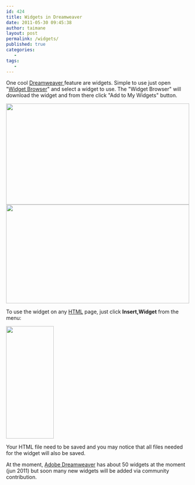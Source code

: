 ```yaml
---
id: 424
title: Widgets in Dreamweaver
date: 2011-05-30 09:45:38
author: taimane
layout: post
permalink: /widgets/
published: true
categories:
   -
tags:
   -
---
```

One cool <a title="Dreamweaver " href="https://programming-review.com/dreamweaver-intro/">Dreamweaver </a>feature are widgets. Simple to use just open "<a title="Widget Browser" href="http://labs.adobe.com/technologies/widgetbrowser/">Widget Browser</a>" and select a widget to use. The "Widget Browser" will download the widget and from there click "Add to My Widgets" button.



<img class="alignleft size-full wp-image-425" title="adobewidgets" src="https://programming-review.com/wp-content/uploads/2011/05/adobewidgets-e1306744730290.png" alt="" width="500" height="275" />



<img class="alignnone size-full wp-image-426" title="addtomywidets" src="https://programming-review.com/wp-content/uploads/2011/05/addtomywidets-e1306744850605.png" alt="" width="500" height="269" />



To use the widget on any <a title="HTML" href="http://en.wikipedia.org/wiki/HTML">HTML</a> page, just click <strong>Insert,Widget</strong> from the menu:

<img class="alignnone size-full wp-image-427" title="insertwidget" src="https://programming-review.com/wp-content/uploads/2011/05/insertwidget-e1306744998513.png" alt="" width="130" height="306" />



Your HTML file need to be saved and you may notice that all files needed for the widget will also be saved.

At the moment, <a title="Adobe Dreamweaver" href="http://www.adobe.com/products/dreamweaver.html">Adobe Dreamweaver</a> has about 50 widgets at the moment (jun 2011) but soon many new widgets will be added via community contribution.



